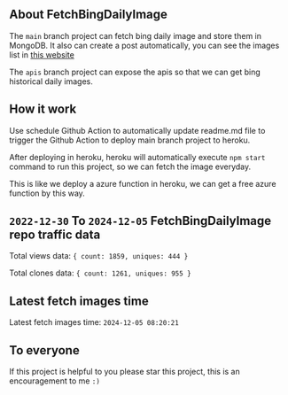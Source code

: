 ## About FetchBingDailyImage

The `main` branch project can fetch bing daily image and store them in MongoDB.
It also can create a post automatically, you can see the images list in [this website](https://oursalbum.netlify.app)

The `apis` branch project can expose the apis so that we can get bing historical daily images.

## How it work

Use schedule Github Action to automatically update readme.md file to trigger the Github Action to deploy main branch project to heroku.

After deploying in heroku, heroku will automatically execute `npm start` command to run this project, so we can fetch the image everyday.

This is like we deploy a azure function in heroku, we can get a free azure function by this way.

## `2022-12-30` To `2024-12-05` FetchBingDailyImage repo traffic data

Total views data: `{ count: 1859, uniques: 444 }`

Total clones data: `{ count: 1261, uniques: 955 }`

## Latest fetch images time

Latest fetch images time: `2024-12-05 08:20:21`

## To everyone

If this project is helpful to you please star this project, this is an encouragement to me `:)`



